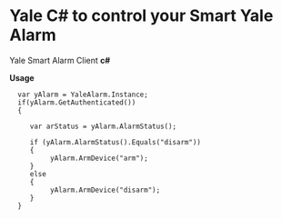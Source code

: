 # Yale C# to control your Smart Yale Alarm
Yale Smart Alarm Client **c#**

**Usage**

```
  var yAlarm = YaleAlarm.Instance;
  if(yAlarm.GetAuthenticated())
  {
    
     var arStatus = yAlarm.AlarmStatus();

     if (yAlarm.AlarmStatus().Equals("disarm"))
     {
          yAlarm.ArmDevice("arm");
     }
     else
     {
          yAlarm.ArmDevice("disarm");
     }
  } 
            
```
